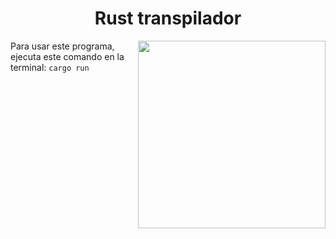 <h1 align="center">Rust transpilador</h1>
<img src="https://media.giphy.com/media/saSlh8FkrdVCxZwu8G/giphy.gif" align="right" width="300">
<p>
  Para usar este programa, ejecuta este comando en la terminal: <code>cargo run</code>
</p>
